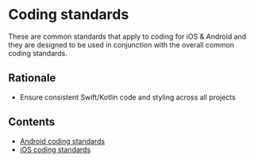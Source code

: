 # Coding standards

These are common standards that apply to coding for iOS & Android and they are designed to be used in conjunction with the overall common coding standards.

## Rationale

 - Ensure consistent Swift/Kotlin code and styling across all projects

 ## Contents

- [Android coding standards](./Android_coding_style_guideline.md)
- [iOS coding standards](./iOS_coding_style_guideline.md)